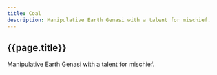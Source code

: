 ```yaml
---
title: Coal
description: Manipulative Earth Genasi with a talent for mischief.
---
```


## {{page.title}}

Manipulative Earth Genasi with a talent for mischief.
